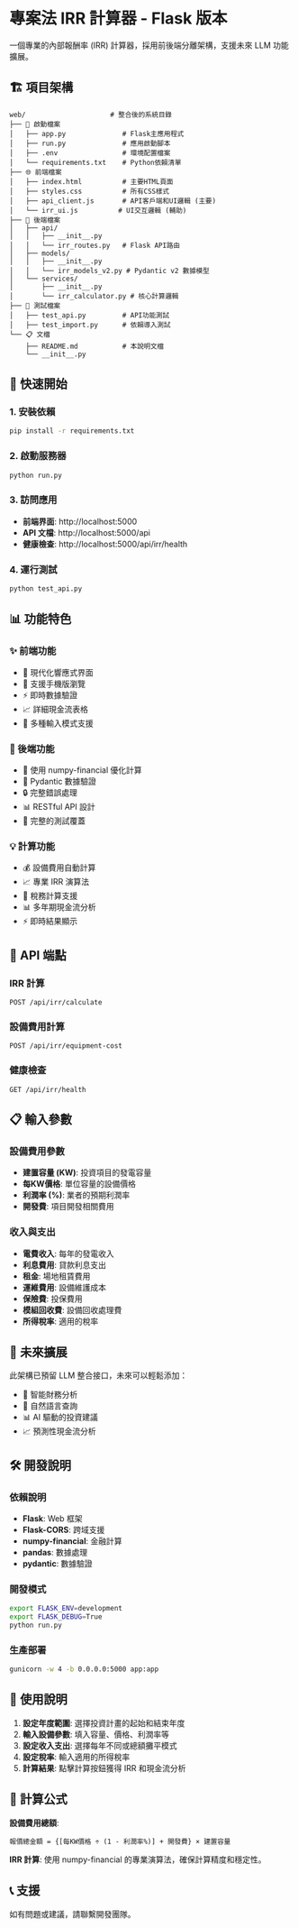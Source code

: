 # 專案法 IRR 計算器 - Flask 版本

一個專業的內部報酬率 (IRR) 計算器，採用前後端分離架構，支援未來 LLM 功能擴展。

## 🏗️ 項目架構

```
web/                     # 整合後的系統目錄
├── 🚀 啟動檔案
│   ├── app.py              # Flask主應用程式
│   ├── run.py              # 應用啟動腳本
│   ├── .env                # 環境配置檔案
│   └── requirements.txt    # Python依賴清單
├── 🌐 前端檔案
│   ├── index.html          # 主要HTML頁面
│   ├── styles.css          # 所有CSS樣式
│   ├── api_client.js       # API客戶端和UI邏輯 (主要)
│   └── irr_ui.js          # UI交互邏輯 (輔助)
├── 🐍 後端檔案
│   ├── api/
│   │   ├── __init__.py
│   │   └── irr_routes.py   # Flask API路由
│   ├── models/
│   │   ├── __init__.py
│   │   └── irr_models_v2.py # Pydantic v2 數據模型
│   └── services/
│       ├── __init__.py
│       └── irr_calculator.py # 核心計算邏輯
├── 🧪 測試檔案
│   ├── test_api.py         # API功能測試
│   ├── test_import.py      # 依賴導入測試
└── 📋 文檔
    ├── README.md           # 本說明文檔
    └── __init__.py
```

## 🚀 快速開始

### 1. 安裝依賴

```bash
pip install -r requirements.txt
```

### 2. 啟動服務器

```bash
python run.py
```

### 3. 訪問應用

- **前端界面**: http://localhost:5000
- **API 文檔**: http://localhost:5000/api
- **健康檢查**: http://localhost:5000/api/irr/health

### 4. 運行測試

```bash
python test_api.py
```

## 📊 功能特色

### ✨ 前端功能
- 🎨 現代化響應式界面
- 📱 支援手機版瀏覽
- ⚡ 即時數據驗證
- 📈 詳細現金流表格
- 🎯 多種輸入模式支援

### 🔧 後端功能
- 🐍 使用 numpy-financial 優化計算
- 📝 Pydantic 數據驗證
- 🔒 完整錯誤處理
- 📊 RESTful API 設計
- 🧪 完整的測試覆蓋

### 💡 計算功能
- 💰 設備費用自動計算
- 📈 專業 IRR 演算法
- 💸 稅務計算支援
- 📊 多年期現金流分析
- ⚡ 即時結果顯示

## 🔧 API 端點

### IRR 計算
```
POST /api/irr/calculate
```

### 設備費用計算
```
POST /api/irr/equipment-cost
```

### 健康檢查
```
GET /api/irr/health
```

## 📋 輸入參數

### 設備費用參數
- **建置容量 (KW)**: 投資項目的發電容量
- **每KW價格**: 單位容量的設備價格
- **利潤率 (%)**: 業者的預期利潤率
- **開發費**: 項目開發相關費用

### 收入與支出
- **電費收入**: 每年的發電收入
- **利息費用**: 貸款利息支出
- **租金**: 場地租賃費用
- **運維費用**: 設備維護成本
- **保險費**: 投保費用
- **模組回收費**: 設備回收處理費
- **所得稅率**: 適用的稅率

## 🔮 未來擴展

此架構已預留 LLM 整合接口，未來可以輕鬆添加：
- 🤖 智能財務分析
- 💬 自然語言查詢
- 📊 AI 驅動的投資建議
- 📈 預測性現金流分析

## 🛠️ 開發說明

### 依賴說明
- **Flask**: Web 框架
- **Flask-CORS**: 跨域支援
- **numpy-financial**: 金融計算
- **pandas**: 數據處理
- **pydantic**: 數據驗證

### 開發模式
```bash
export FLASK_ENV=development
export FLASK_DEBUG=True
python run.py
```

### 生產部署
```bash
gunicorn -w 4 -b 0.0.0.0:5000 app:app
```

## 📝 使用說明

1. **設定年度範圍**: 選擇投資計畫的起始和結束年度
2. **輸入設備參數**: 填入容量、價格、利潤率等
3. **設定收入支出**: 選擇每年不同或總額攤平模式
4. **設定稅率**: 輸入適用的所得稅率
5. **計算結果**: 點擊計算按鈕獲得 IRR 和現金流分析

## 🎯 計算公式

**設備費用總額**:
```
報價總金額 = {[每KW價格 ÷ (1 - 利潤率%)] + 開發費} × 建置容量
```

**IRR 計算**:
使用 numpy-financial 的專業演算法，確保計算精度和穩定性。

## 📞 支援

如有問題或建議，請聯繫開發團隊。
